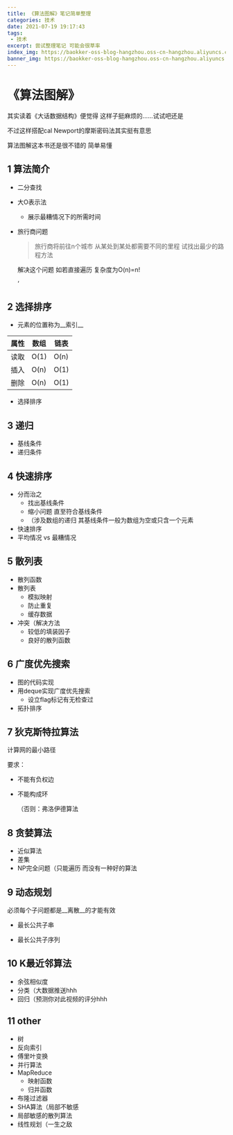 ```yaml
---
title: 《算法图解》笔记简单整理
categories: 技术
date: 2021-07-19 19:17:43
tags:
 - 技术
excerpt: 尝试整理笔记 可能会很草率
index_img: https://baokker-oss-blog-hangzhou.oss-cn-hangzhou.aliyuncs.com/cdn_for_blog/blog_imgs/%E7%AE%97%E6%B3%95%E5%9B%BE%E8%A7%A3.png
banner_img: https://baokker-oss-blog-hangzhou.oss-cn-hangzhou.aliyuncs.com/cdn_for_blog/blog_imgs/%E7%AE%97%E6%B3%95%E5%9B%BE%E8%A7%A3.png
---
```


#  《算法图解》

其实读着《大话数据结构》便觉得 这样子挺麻烦的……试试吧还是

不过这样搭配cal Newport的摩斯密码法其实挺有意思



算法图解这本书还是很不错的 简单易懂



## 1 算法简介

* 二分查找

* 大O表示法

  * 展示最糟情况下的所需时间

* 旅行商问题

  > 旅行商将前往n个城市 从某处到某处都需要不同的里程 试找出最少的路程方法

  解决这个问题 如若直接遍历 复杂度为O(n)=n!

  ’

## 2 选择排序

- 元素的位置称为__索引__

| 属性 | 数组 | 链表 |
| ---- | ---- | ---- |
| 读取 | O(1) | O(n) |
| 插入 | O(n) | O(1) |
| 删除 | O(n) | O(1) |

- 选择排序



## 3 递归

- 基线条件
- 递归条件



## 4 快速排序

- 分而治之
  - 找出基线条件
  - 缩小问题 直至符合基线条件
  - （涉及数组的递归 其基线条件一般为数组为空或只含一个元素
- 快速排序
- 平均情况 vs 最糟情况



## 5 散列表

- 散列函数
- 散列表
  - 模拟映射
  - 防止重复
  - 缓存数据
- 冲突（解决方法
  - 较低的填装因子
  - 良好的散列函数



## 6 广度优先搜索

- 图的代码实现
- 用deque实现广度优先搜索
  - 设立flag标记有无检查过
- 拓扑排序



## 7 狄克斯特拉算法

计算网的最小路径

要求：

- 不能有负权边

- 不能构成环

  （否则：弗洛伊德算法

## 8 贪婪算法

- 近似算法
- 差集
- NP完全问题（只能遍历 而没有一种好的算法



## 9 动态规划

必须每个子问题都是__离散__的才能有效

- 最长公共子串

- 最长公共子序列



## 10 K最近邻算法

- 余弦相似度
- 分类（大数据推送hhh
- 回归（预测你对此视频的评分hhh



## 11 other

- 树
- 反向索引
- 傅里叶变换
- 并行算法
- MapReduce
  - 映射函数
  - 归并函数
- 布隆过滤器
- SHA算法（局部不敏感
- 局部敏感的散列算法
- 线性规划（一生之敌